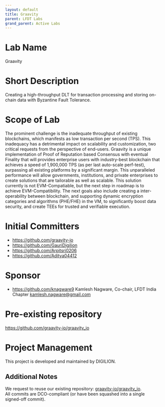 ```yaml
---
layout: default
title: Graavity
parent: LFDT Labs
grand_parent: Active Labs
---
```

# Lab Name
Graavity
# Short Description
Creating a high-throughput DLT for transaction processing and storing on-chain data with Byzantine Fault Tolerance.

# Scope of Lab
The prominent challenge is the inadequate throughput of existing blockchains, which manifests as low transaction per second (TPS). This inadequacy has a detrimental impact on scalability and customization, two critical requests from the perspective of end-users. Graavity is a unique implementation of Proof of Reputation based Consensus with eventual Finality that will provides enterprise users with industry-best  blockchain that achieves a speed of 1,900,000 TPS (as per last auto-scale perf-test), surpassing all existing platforms by a significant margin. This unparalleled performance will allow governments, institutions, and private enterprises to create solutions that are tailorable as well as scalable. This solution currently is not EVM-Compatiable, but the next step in roadmap is to achieve EVM-Compatibility. The next goals also include creating a inter-operability between blockchain, and supporting dynamic encryption categories and algorithms (PHE/FHE) in the VM, to significantly boost data security, and create TEEs for trusted and verifiable execution.

# Initial Committers
- https://github.com/graavity-io
- https://github.com/GauriDigilion
- https://github.com/Arpitsri0206
- https://github.com/Aditya04412

# Sponsor
- https://github.com/knagware9 Kamlesh Nagware, Co-chair, LFDT India Chapter kamlesh.nagware@gmail.com

# Pre-existing repository
https://github.com/graavity-io/graavity_io

# Project Management
This project is developed and maintained by DIGILION.

## Additional Notes
We request to reuse our existing repository: [graavity-io/graavity_io](https://github.com/graavity-io/graavity_io.git).  
All commits are DCO-compliant (or have been squashed into a single signed-off commit).